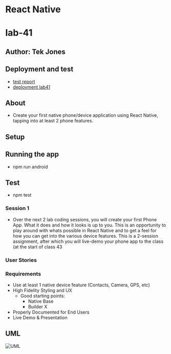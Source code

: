 # React Native
# lab-41
## Author: Tek Jones
## Deployment and test
  * [test report]()
  * [deployment lab41]()
## About
- Create your first native phone/device application using React Native, tapping into at least 2 phone features.
## Setup
## Running the app
  * npm run android
## Test
* npm test
### Session 1
- Over the next 2 lab coding sessions, you will create your first Phone App. What it does and how it looks is up to you. This is an opportunity to play around with whats possible in React Native and to get a feel for how you can get into the various device features.
This is a 2-session assignment, after which you will live-demo your phone app to the class (at the start of class 43
### User Stories
### Requirements
- Use at least 1 native device feature (Contacts, Camera, GPS, etc)
- High Fidelity Styling and UX
   - Good starting points:
     - Native Base
     - Builder X
- Properly Documented for End Users
- Live Demo & Presentation
## UML
![UML]()